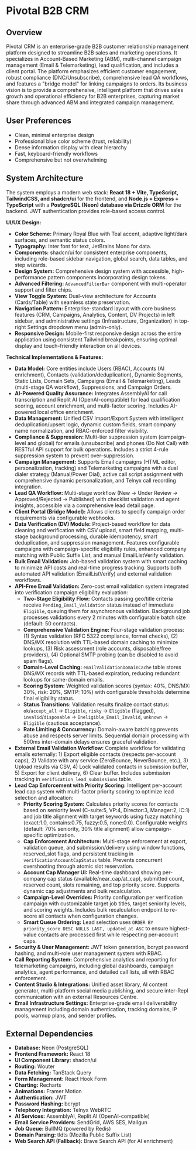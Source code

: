 # Pivotal B2B CRM

## Overview
Pivotal CRM is an enterprise-grade B2B customer relationship management platform designed to streamline B2B sales and marketing operations. It specializes in Account-Based Marketing (ABM), multi-channel campaign management (Email & Telemarketing), lead qualification, and includes a client portal. The platform emphasizes efficient customer engagement, robust compliance (DNC/Unsubscribe), comprehensive lead QA workflows, and features a "bridge model" for linking campaigns to orders. Its business vision is to provide a comprehensive, intelligent platform that drives sales growth and operational efficiency for B2B enterprises, capturing market share through advanced ABM and integrated campaign management.

## User Preferences
- Clean, minimal enterprise design
- Professional blue color scheme (trust, reliability)
- Dense information display with clear hierarchy
- Fast, keyboard-friendly workflows
- Comprehensive but not overwhelming

## System Architecture
The system employs a modern web stack: **React 18 + Vite, TypeScript, TailwindCSS, and shadcn/ui** for the frontend, and **Node.js + Express + TypeScript** with a **PostgreSQL (Neon) database via Drizzle ORM** for the backend. JWT authentication provides role-based access control.

**UI/UX Design:**
- **Color Scheme:** Primary Royal Blue with Teal accent, adaptive light/dark surfaces, and semantic status colors.
- **Typography:** Inter font for text, JetBrains Mono for data.
- **Components:** shadcn/ui for consistent enterprise components, including role-based sidebar navigation, global search, data tables, and step wizards.
- **Design System:** Comprehensive design system with accessible, high-performance pattern components incorporating design tokens.
- **Advanced Filtering:** `AdvancedFilterBar` component with multi-operator support and filter chips.
- **View Toggle System:** Dual-view architecture for Accounts (Cards/Table) with seamless state preservation.
- **Navigation Pattern:** Enterprise-standard layout with core business features (CRM, Campaigns, Analytics, Content, DV Projects) in left sidebar, and administrative settings (Infrastructure, Organization) in top-right Settings dropdown menu (admin-only).
- **Responsive Design:** Mobile-first responsive design across the entire application using consistent Tailwind breakpoints, ensuring optimal display and touch-friendly interaction on all devices.

**Technical Implementations & Features:**
- **Data Model:** Core entities include Users (RBAC), Accounts (AI enrichment), Contacts (validation/deduplication), Dynamic Segments, Static Lists, Domain Sets, Campaigns (Email & Telemarketing), Leads (multi-stage QA workflow), Suppressions, and Campaign Orders.
- **AI-Powered Quality Assurance:** Integrates AssemblyAI for call transcription and Replit AI (OpenAI-compatible) for lead qualification scoring, account enrichment, and multi-factor scoring. Includes AI-powered local office enrichment.
- **Data Management:** Unified CSV Import/Export System with intelligent deduplication/upsert logic, dynamic custom fields, smart company name normalization, and RBAC-enforced filter visibility.
- **Compliance & Suppression:** Multi-tier suppression system (campaign-level and global) for emails (unsubscribe) and phones (Do Not Call) with RESTful API support for bulk operations. Includes a strict 4-rule suppression system to prevent over-suppression.
- **Campaign Management:** Supports Email campaigns (HTML editor, personalization, tracking) and Telemarketing campaigns with a dual dialer strategy (Manual/Power Dial), active call script assignment with comprehensive dynamic personalization, and Telnyx call recording integration.
- **Lead QA Workflow:** Multi-stage workflow (New → Under Review → Approved/Rejected → Published) with checklist validation and agent insights, accessible via a comprehensive lead detail page.
- **Client Portal (Bridge Model):** Allows clients to specify campaign order requirements via configurable webhooks.
- **Data Verification (DV) Module:** Project-based workflow for data cleaning and verification with CSV upload, smart field mapping, multi-stage background processing, durable idempotency, smart deduplication, and suppression management. Features configurable campaigns with campaign-specific eligibility rules, enhanced company matching with Public Suffix List, and manual EmailListVerify validation.
- **Bulk Email Validation:** Job-based validation system with smart caching to minimize API costs and real-time progress tracking. Supports both automated API validation (EmailListVerify) and external validation workflows.
- **API-Free Email Validation:** Zero-cost email validation system integrated into verification campaign eligibility evaluation:
  - **Two-Stage Eligibility Flow:** Contacts passing geo/title criteria receive `Pending_Email_Validation` status instead of immediate `Eligible`, queuing them for asynchronous validation. Background job processes validations every 2 minutes with configurable batch size (default: 50 contacts).
  - **Comprehensive Validation Engine:** Four-stage validation process: (1) Syntax validation (RFC 5322 compliance, format checks), (2) DNS/MX resolution with TTL-based domain caching to minimize lookups, (3) Risk assessment (role accounts, disposable/free providers), (4) Optional SMTP probing (can be disabled to avoid spam flags).
  - **Domain-Level Caching:** `emailValidationDomainCache` table stores DNS/MX records with TTL-based expiration, reducing redundant lookups for same-domain emails.
  - **Scoring System:** Weighted validation scores (syntax: 40%, DNS/MX: 30%, risk: 20%, SMTP: 10%) with configurable thresholds determine final eligibility status.
  - **Status Transitions:** Validation results finalize contact status: `ok`/`accept_all` → `Eligible`, `risky` → `Eligible` (flagged), `invalid`/`disposable` → `Ineligible_Email_Invalid`, `unknown` → `Eligible` (cautious acceptance).
  - **Rate Limiting & Concurrency:** Domain-aware batching prevents abuse and respects server limits. Sequential domain processing with 500ms inter-domain delays ensures graceful validation.
- **External Email Validation Workflow:** Complete workflow for validating emails externally: 1) Export eligible contacts (respects per-account caps), 2) Validate with any service (ZeroBounce, NeverBounce, etc.), 3) Upload results via CSV, 4) Lock validated contacts in submission buffer, 5) Export for client delivery, 6) Clear buffer. Includes submission tracking in `verification_lead_submissions` table.
- **Lead Cap Enforcement with Priority Scoring:** Intelligent per-account lead cap system with multi-factor priority scoring to optimize lead selection and allocation:
  - **Priority Scoring System:** Calculates priority scores for contacts based on seniority level (C-suite:5, VP:4, Director:3, Manager:2, IC:1) and job title alignment with target keywords using fuzzy matching (exact:1.0, contains:0.75, fuzzy:0.5, none:0.0). Configurable weights (default: 70% seniority, 30% title alignment) allow campaign-specific optimization.
  - **Cap Enforcement Architecture:** Multi-stage enforcement at export, validation queue, and submission/delivery using window functions, reserved_slot flags, and persistent tracking in `verificationAccountCapStatus` table. Prevents concurrent overshooting through atomic slot reservation.
  - **Account Cap Manager UI:** Real-time dashboard showing per-company cap status (available/near_cap/at_cap), submitted count, reserved count, slots remaining, and top priority score. Supports dynamic cap adjustments and bulk recalculation.
  - **Campaign-Level Overrides:** Priority configuration per verification campaign with customizable target job titles, target seniority levels, and scoring weights. Includes bulk recalculation endpoint to re-score all contacts when configuration changes.
  - **Smart Queue Ordering:** Lead selection uses `ORDER BY priority_score DESC NULLS LAST, updated_at ASC` to ensure highest-value contacts are processed first while respecting per-account caps.
- **Security & User Management:** JWT token generation, bcrypt password hashing, and multi-role user management system with RBAC.
- **Call Reporting System:** Comprehensive analytics and reporting for telemarketing campaigns, including global dashboards, campaign analytics, agent performance, and detailed call lists, all with RBAC enforcement.
- **Content Studio & Integrations:** Unified asset library, AI content generator, multi-platform social media publishing, and secure inter-Repl communication with an external Resources Centre.
- **Email Infrastructure Settings:** Enterprise-grade email deliverability management including domain authentication, tracking domains, IP pools, warmup plans, and sender profiles.

## External Dependencies
- **Database:** Neon (PostgreSQL)
- **Frontend Framework:** React 18
- **UI Component Library:** shadcn/ui
- **Routing:** Wouter
- **Data Fetching:** TanStack Query
- **Form Management:** React Hook Form
- **Charting:** Recharts
- **Animations:** Framer Motion
- **Authentication:** JWT
- **Password Hashing:** bcrypt
- **Telephony Integration:** Telnyx WebRTC
- **AI Services:** AssemblyAI, Replit AI (OpenAI-compatible)
- **Email Service Providers:** SendGrid, AWS SES, Mailgun
- **Job Queue:** BullMQ (powered by Redis)
- **Domain Parsing:** tldts (Mozilla Public Suffix List)
- **Web Search API (Fallback):** Brave Search API (for AI enrichment)